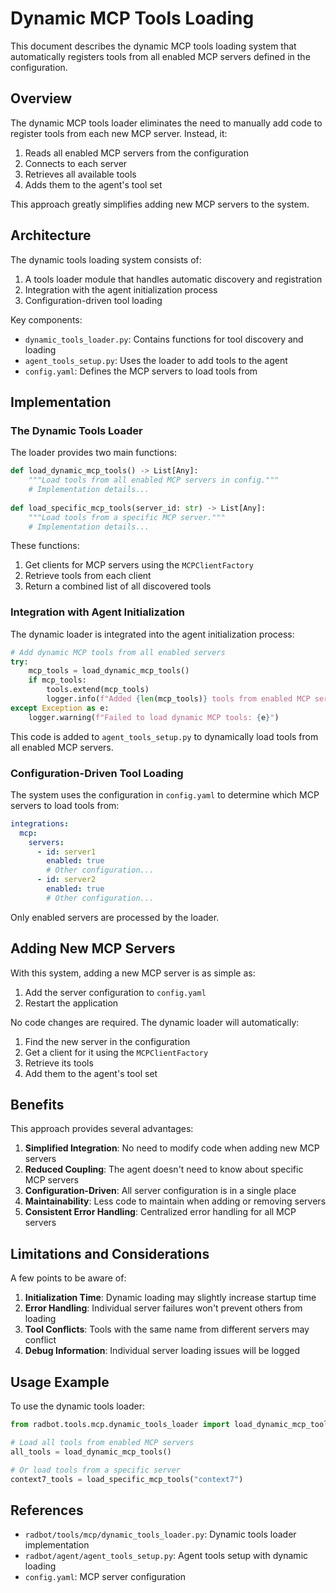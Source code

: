 # Dynamic MCP Tools Loading

This document describes the dynamic MCP tools loading system that automatically registers tools from all enabled MCP servers defined in the configuration.

## Overview

The dynamic MCP tools loader eliminates the need to manually add code to register tools from each new MCP server. Instead, it:

1. Reads all enabled MCP servers from the configuration
2. Connects to each server
3. Retrieves all available tools
4. Adds them to the agent's tool set

This approach greatly simplifies adding new MCP servers to the system.

## Architecture

The dynamic tools loading system consists of:

1. A tools loader module that handles automatic discovery and registration
2. Integration with the agent initialization process
3. Configuration-driven tool loading

Key components:

- `dynamic_tools_loader.py`: Contains functions for tool discovery and loading
- `agent_tools_setup.py`: Uses the loader to add tools to the agent
- `config.yaml`: Defines the MCP servers to load tools from

## Implementation

### The Dynamic Tools Loader

The loader provides two main functions:

```python
def load_dynamic_mcp_tools() -> List[Any]:
    """Load tools from all enabled MCP servers in config."""
    # Implementation details...
    
def load_specific_mcp_tools(server_id: str) -> List[Any]:
    """Load tools from a specific MCP server."""
    # Implementation details...
```

These functions:

1. Get clients for MCP servers using the `MCPClientFactory`
2. Retrieve tools from each client
3. Return a combined list of all discovered tools

### Integration with Agent Initialization

The dynamic loader is integrated into the agent initialization process:

```python
# Add dynamic MCP tools from all enabled servers
try:
    mcp_tools = load_dynamic_mcp_tools()
    if mcp_tools:
        tools.extend(mcp_tools)
        logger.info(f"Added {len(mcp_tools)} tools from enabled MCP servers")
except Exception as e:
    logger.warning(f"Failed to load dynamic MCP tools: {e}")
```

This code is added to `agent_tools_setup.py` to dynamically load tools from all enabled MCP servers.

### Configuration-Driven Tool Loading

The system uses the configuration in `config.yaml` to determine which MCP servers to load tools from:

```yaml
integrations:
  mcp:
    servers:
      - id: server1
        enabled: true
        # Other configuration...
      - id: server2
        enabled: true
        # Other configuration...
```

Only enabled servers are processed by the loader.

## Adding New MCP Servers

With this system, adding a new MCP server is as simple as:

1. Add the server configuration to `config.yaml`
2. Restart the application

No code changes are required. The dynamic loader will automatically:

1. Find the new server in the configuration
2. Get a client for it using the `MCPClientFactory`
3. Retrieve its tools
4. Add them to the agent's tool set

## Benefits

This approach provides several advantages:

1. **Simplified Integration**: No need to modify code when adding new MCP servers
2. **Reduced Coupling**: The agent doesn't need to know about specific MCP servers
3. **Configuration-Driven**: All server configuration is in a single place
4. **Maintainability**: Less code to maintain when adding or removing servers
5. **Consistent Error Handling**: Centralized error handling for all MCP servers

## Limitations and Considerations

A few points to be aware of:

1. **Initialization Time**: Dynamic loading may slightly increase startup time
2. **Error Handling**: Individual server failures won't prevent others from loading
3. **Tool Conflicts**: Tools with the same name from different servers may conflict
4. **Debug Information**: Individual server loading issues will be logged

## Usage Example

To use the dynamic tools loader:

```python
from radbot.tools.mcp.dynamic_tools_loader import load_dynamic_mcp_tools

# Load all tools from enabled MCP servers
all_tools = load_dynamic_mcp_tools()

# Or load tools from a specific server
context7_tools = load_specific_mcp_tools("context7")
```

## References

- `radbot/tools/mcp/dynamic_tools_loader.py`: Dynamic tools loader implementation
- `radbot/agent/agent_tools_setup.py`: Agent tools setup with dynamic loading
- `config.yaml`: MCP server configuration